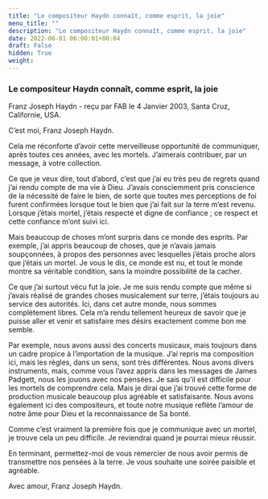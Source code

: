 ```yaml
---
title: "Le compositeur Haydn connaît, comme esprit, la joie"
menu_title: ""
description: "Le compositeur Haydn connaît, comme esprit, la joie"
date: 2022-06-01 06:00:01+00:04
draft: False
hidden: True
weight:
---
```

### Le compositeur Haydn connaît, comme esprit, la joie

Franz Joseph Haydn - reçu par FAB le 4 Janvier 2003, Santa Cruz, Californie, USA.

C’est moi, Franz Joseph Haydn.

Cela me réconforte d’avoir cette merveilleuse opportunité de communiquer, après toutes ces années, avec les mortels. J’aimerais contribuer, par un message, à votre collection.

Ce que je veux dire, tout d’abord, c’est que j’ai eu très peu de regrets quand j’ai rendu compte de ma vie à Dieu. J’avais consciemment pris conscience de la nécessité de faire le bien, de sorte que toutes mes perceptions de foi furent confirmées lorsque tout le bien que j’ai fait sur la terre m’est revenu. Lorsque j’étais mortel, j’étais respecté et digne de confiance ; ce respect et cette confiance m’ont suivi ici.

Mais beaucoup de choses m’ont surpris dans ce monde des esprits. Par exemple, j’ai appris beaucoup de choses, que je n’avais jamais soupçonnées, à propos des personnes avec lesquelles j’étais proche alors que j’étais un mortel. Je vous le dis, ce monde est nu, et tout le monde montre sa véritable condition, sans la moindre possibilité de la cacher.

Ce que j’ai surtout vécu fut la joie. Je me suis rendu compte que même si j’avais réalisé de grandes choses musicalement sur terre, j’étais toujours au service des autorités. Ici, dans cet autre monde, nous sommes complètement libres. Cela m’a rendu tellement heureux de savoir que je puisse aller et venir et satisfaire mes désirs exactement comme bon me semble.

Par exemple, nous avons aussi des concerts musicaux, mais toujours dans un cadre propice à l’importation de la musique. J’ai repris ma composition ici, mais les règles, dans un sens, sont très différentes. Nous avons divers instruments, mais, comme vous l’avez appris dans les messages de James Padgett, nous les jouons avec nos pensées. Je sais qu’il est difficile pour les mortels de comprendre cela. Mais je dirai que j’ai trouvé cette forme de production musicale beaucoup plus agréable et satisfaisante. Nous avons également ici des compositeurs, et toute notre musique reflète l’amour de  notre âme pour Dieu et la reconnaissance de Sa bonté.

Comme c’est vraiment la première fois que je communique avec un mortel, je trouve cela un peu difficile. Je reviendrai quand je pourrai mieux réussir.

En terminant, permettez-moi de vous remercier de nous avoir permis de transmettre nos pensées à la terre. Je vous souhaite une soirée paisible et agréable.

Avec amour, Franz Joseph Haydn.
